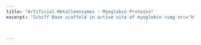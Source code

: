 ```yaml
---
title: "Artificial Metalloenzymes - Myoglobin Proteins"
excerpt: 'Schiff Base scaffold in active site of myoglobin <img src="https://jantoniosantiz.github.io/jrodriguezantonio.github.io/images/TOC-1.png" style="max-width:300px; height:auto;" alt="Schiff Base" />'



---
```




